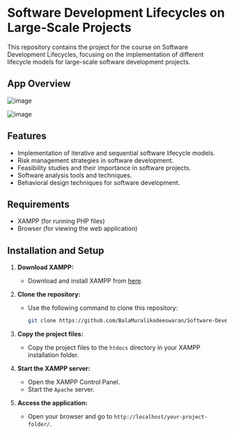 # Software Development Lifecycles on Large-Scale Projects

This repository contains the project for the course on Software Development Lifecycles, focusing on the implementation of different lifecycle models for large-scale software development projects.

## App Overview

![image](https://github.com/user-attachments/assets/9c826639-b612-4083-9997-94f15beeea82)

![image](https://github.com/user-attachments/assets/7b24b4bf-0060-4418-8771-01913d3c7253)



## Features

- Implementation of iterative and sequential software lifecycle models.
- Risk management strategies in software development.
- Feasibility studies and their importance in software projects.
- Software analysis tools and techniques.
- Behavioral design techniques for software development.

## Requirements

- XAMPP (for running PHP files)
- Browser (for viewing the web application)

## Installation and Setup

1. **Download XAMPP:**
   - Download and install XAMPP from [here](https://www.apachefriends.org/index.html).

2. **Clone the repository:**
   - Use the following command to clone this repository:
     ```bash
     git clone https://github.com/BalaMuralikodeeswaran/Software-Development-Lifecycles-on-Large-Scale-Projects.git
     ```

3. **Copy the project files:**
   - Copy the project files to the `htdocs` directory in your XAMPP installation folder.

4. **Start the XAMPP server:**
   - Open the XAMPP Control Panel.
   - Start the `Apache` server.

5. **Access the application:**
   - Open your browser and go to `http://localhost/your-project-folder/`.

